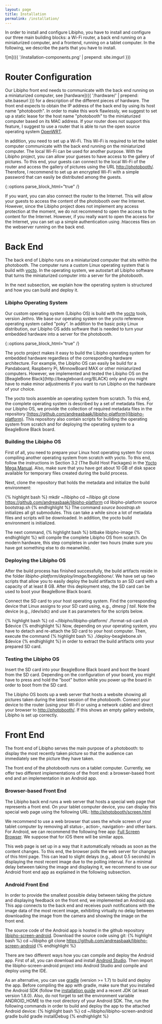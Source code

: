 ```yaml
---
layout: page
title: Installation
permalink: /installation/
---
```


In order to install and configure Libipho,
you have to install and configure our
three main building blocks: a Wi-Fi router, a
back end running on a miniaturized computer,
and a frontend, running on a tablet computer.
In the following, we describe the parts that you
have to install.

![m]({{ '/installation-components.png' | prepend: site.imgurl }})

# Router Configuration

Our Libipho front end needs to communicate with the back end running on
a miniaturized computer, see [hardware]({{ '/hardware/' | prepend: site.baseurl }})
for a description of the different pieces of hardware.
The front end expects to obtain the IP address of the back end by using
its host name "photobooth". In order to make this work flawlessly,
we suggest to set up a static lease for the host name "photobooth"
to the miniaturized computer based on its MAC address.
If your router does not support this feature, I suggest to
use a router that is able to run the open source operating system
[OpenWRT](https://openwrt.org/).

In addition, you need to set up a Wi-Fi. This Wi-Fi is required to let
the tablet computer communicate with the back end running on the miniaturized
computer. The local Wi-Fi can be used for another purpose.
With the Libipho project, you can allow your gueses to
have access to the gallery of pictures.
To this end, your guests can connect to the local Wi-Fi of the router
and access the gallery of pictures using the URL
[http://photobooth/](http://photobooth/).
Therefore, I recommend to set up
an encrypted Wi-Fi with a simple password that can easily be distributed
among the guests.

{::options parse_block_html="true" /}
<div class="note">
If you want, you can also connect the router to the Internet.
This will allow your guests to access the content of the photobooth
over the Internet. However, since the Libipho project
does not implement any access protection at the moment, we
do not recommend to open the access to the content for the
Internet.
However, if you really want to open the access for the Internet,
you can set up a simple authentication using .htaccess files
on the webserver running on the back end.
</div>

# Back End

The back end of Libipho runs on a miniaturized computer that sits within
the photobooth. The computer runs a custom Linux operating system that is
build with [yocto](https://www.yoctoproject.org/).
In the operating system, we autostart all Libipho software
that turns the miniaturized computer into a server for the photobooth.

In the next subsection, we explain how the operating system is structured
and how you can build and deploy it.

### Libipho Operating System

Our custom operating system (Libipho OS) is build with the
[yocto](https://www.yoctoproject.org/) tools, version Jethro.
We base our operating system on the yocto reference operating system called
"poky". In addition to the basic poky Linux distribution, our Libipho OS
adds software that is needed to turn your embedded hardware into a server
for the photobooth.

{::options parse_block_html="true" /}
<div class="note">
The yocto project makes it easy to build the Libipho operating system
for embedded hardware regardless of the corresponding hardware architecture.
For example, the Libipho OS can easily be build for a Pandaboard,
Raspberry Pi, MinnowBoard MAX or other miniaturized computers.
However, we implemented and tested the Libipho OS on the
[BeagleBone Black](http://beagleboard.org/BLACK) only and you might
have to make minor adjustments if you want to run Libipho on the
hardware of your choice.
</div>


The yocto tools assemble an operating system from scratch.
To this end, the complete operating system is described by a set of
metadata files. For our Libipho OS, we provide the collection of
required metadata files in the repository
[https://github.com/andreasbaak/libipho-platform](libipho-platform).
This repository also contain scripts for building the operating system
from scratch and for deploying the operating system to
a BeagleBone Black board.

### Building the Libipho OS

First of all, you need to prepare your Linux host operating system
for cross compiling another operating system from scratch with yocto.
To this end, follow the instructions in Section 3.2 (The Build Host Packages)
in the [Yocto Mega Manual](http://www.yoctoproject.org/docs/2.0/mega-manual/mega-manual).
Also, make sure that you have got about 10 GB of disk space available for temporary files
created during the build process.

Next, clone the repository that holds the metadata and initialize the build
environment:

{% highlight bash %}
mkdir ~/libipho
cd ~/libipo
git clone https://github.com/andreasbaak/libipho-platform
cd libipho-platform
source bootstrap.sh
{% endhighlight %}
The command *source boostrap.sh* initializes all git submodules. This
can take a while since a lot of metadata files and scripts will be downloaded.
In addition, the yocto build environment is initialized.

The next command,
{% highlight bash %}
bitbake libipho-image
{% endhighlight %}
will compile the complete Libipho OS from scratch.
On modern hardware, this step completes in under two hours (make sure
you have got something else to do meanwhile).

### Deploying the Libipho OS

After the build process has finished successfully, the build artifacts
reside in the folder *libipho-platform/deploy/image/beaglebone/*.
We have set up two scripts that allow you to easily deploy the
build artifacts to an SD card with a capacity of at least 8 GB.
After this deployment step, the SD card can be used to boot your BeagleBone Black board.

Connect the SD card to your host operating system.
Find the corresponding device that Linux assigns to your SD card
using, e.g., *dmesg | tail*. Note the device (e.g., /dev/sdc)
and use it as parameters for the scripts below.

{% highlight bash %}
cd ~/libipho/libipho-platform/
./format-sd-card.sh $device
{% endhighlight %}
Now, depending on your operating system, you have to detach and re-attach
the SD card to your host computer.
Then, execute the command
{% highlight bash %}
./deploy-beaglebone.sh $device
{% endhighlight %}
in order to extract the build artifacts onto your prepared SD card.

### Testing the Libipho OS

Insert the SD card into your BeagleBone Black board
and boot the board from the SD card. Depending on the configuration
of your board, you might have to press and hold the "boot" button while you
power up the board in order to boot from the SD card.

The Libipho OS boots up a web server that hosts a website showing
all pictures taken during the latest session of the photobooth.
Connect your device to the router (using your Wi-Fi or using
a network cable) and direct your browser to [http://photobooth/](http://photobooth/).
If this shows an empty gallery website, Libipho is set up correctly.


# Front End

The front end of Libipho serves the main purpose of a photobooth:
to display the most recently taken picture so that
the audience can immediately see the picture they have taken.

The front end of the photobooth runs on a tablet computer.
Currently, we offer two different implementations of the front end:
a browser-based front end and an implementation in an Android app.

### Browser-based Front End

The Libipho back end runs a web server that hosts a special web page
that represents a front end. On your tablet computer device,
you can display this special web page using the following URL:
[http://photobooth/screen.html](http://photobooth/screen.html)

We recommend to use a web browser that uses the whole screen of your
tablet computer by removing all status-, action-, navigation- and other bars.
For Android, we can recommend the following free app:
[Full Screen Browser](https://play.google.com/store/apps/details?id=tk.klurige.fullscreenbrowser).
We suppose that for iOS there will be similar apps.

This web page is set up in a way that it automatically reloads
as soon as the content changes. To this end, the browser polls
the web server for changes of this html page.
This can lead to slight delays (e.g., about 0.5 seconds)
in displaying the most recent image due to the polling interval.
For a minimal delay between taking the image and displaying it,
we recommend to use our Android front end app as explained in the
following subsection.

### Android Front End

In order to provide the smallest possible delay between taking the picture
and displaying feedback on the front end, we implemented an Android
app. This app connects to the back end and receives push notifications
with the image data of the most recent image, exhibiting virtually
no delay between downloading the image from the camera and showing
the image on the front end.

The source code of the Android app is hosted in the github repository
[libipho-screen-android](https://github.com/andreasbaak/libipho-screen-android).
Download the source code using git:
{% highlight bash %}
cd ~/libipho
git clone https://github.com/andreasbaak/libipho-screen-android
{% endhighlight %}

There are two different ways how you can compile and deploy
the Android app. First of all, you can download and install
[Android Studio](http://developer.android.com/sdk/index.html).
Then import the libipho-screen-android project into
Android Studio and compile and deploy using the IDE.

As an alternative, you can use [gradle](http://gradle.org/)
(version >= 1.7) to build and deploy the app.
Before compiling the app with gradle,
make sure that you installed the Android SDK (follow
the [installation guide](http://developer.android.com/sdk/installing/index.html?pkg=tools)
and a recent JDK (at least version 1.8.0).
Also, do not forget to set the environment variable ANDROID_HOME to the root directory
of your Android SDK.
The, run the following commands in order to build and deploy the app to the
attached Android device:
{% highlight bash %}
cd ~/libipho/libipho-screen-android
gradle build
gradle installDebug
{% endhighlight %}



